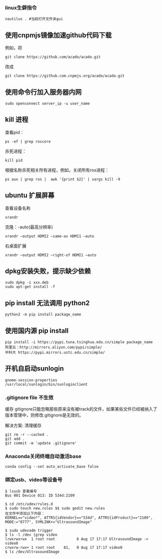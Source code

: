### linux生僻指令

```
nautilus . #当前打开文件夹gui
```

## 使用cnpmjs镜像加速github代码下载

例如，将

```
git clone https://github.com/acado/acado.git
```

改成

```
git clone https://github.com.cnpmjs.org/acado/acado.git
```

##  使用命令行加入服务器内网

```
sudo openconnect server_ip -u user_name
```

##  kill 进程

查看pid：

```
ps -ef | grep roscore
```

杀死进程：

```
kill pid
```

根据名称杀死相关所有进程，例如，关闭所有ros进程：

```
ps aux | grep ros |  awk '{print $2}' | xargs kill -9
```

## ubuntu 扩展屏幕

查看设备名称

```
xrandr
```

克隆：-auto(最高分辨率)

```
xrandr –output HDMI2 –same-as HDMI1 –auto
```

右桌面扩展

```
xrandr –output HDMI2 –right-of HDMI1 –auto
```

## dpkg安装失败，提示缺少依赖

```
sudo dpkg -i xxx.deb
sudo apt-get install -f
```

## pip install 无法调用 python2

```
python2 -m pip install package_name
```

## 使用国内源 pip install

```
pip install -i https://pypi.tuna.tsinghua.edu.cn/simple package_name
阿里云：http://mirrors.aliyun.com/pypi/simple/
中科大 https://pypi.mirrors.ustc.edu.cn/simple/
```

## 开机自启动sunlogin

```
gnome-session-properties
/usr/local/sunlogin/bin/sunloginclient
```

### .gitignore file 不生效

缓存 gitignore只能忽略那些原来没有被track的文件，如果某些文件已经被纳入了版本管理中，则修改.gitignore是无效的。

解决方案: 清理缓存

```
git rm -r --cached .
git add .
git commit -m 'update .gitignore'
```

### Anaconda关闭终端自动激活base

```
conda config --set auto_activate_base false
```

### 绑定usb、video等设备号

```
$ lsusb 查看编号
Bus 001 Device 013: ID 534d:2109 

$ cd /etc/udev/rules.d
$ sudo touch new.rules $$ sudo gedit new.rules
在文件中添加以下内容：
KERNEL=="video*", ATTRS{idVendor}=="534d", ATTRS{idProduct}=="2109", MODE:="0777", SYMLINK+="UltrasoundImage"

$ sudo udevadm trigger
$ ls -l /dev |grep video
lrwxrwxrwx  1 root root          6 Aug 17 17:17 UltrasoundImage -> video0
crwxrw-rwx+ 1 root root    81,   0 Aug 17 17:17 video0
$ ls /dev/UltrasoundImage
```



